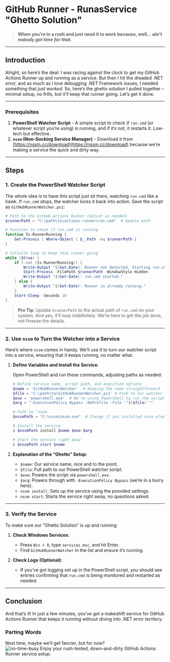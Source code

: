 # GitHub Runner - RunasService "Ghetto Solution"

> **When you’re in a rush and just need it to work because, well… *ain’t nobody got time for that*.**

---

## Introduction

Alright, so here’s the deal: I was racing against the clock to get my GitHub Actions Runner up and running as a service. But then I hit the dreaded .NET error, and as much as I love debugging .NET Framework issues, I needed something that *just worked*. So, here’s the ghetto solution I pulled together – minimal setup, no frills, but it’ll keep that runner going. Let’s get it done.

---

### Prerequisites

1. **PowerShell Watcher Script** - A simple script to check if `run.cmd` (or whatever script you’re using) is running, and if it’s not, it restarts it. Low-tech but effective.
2. **`nssm` (Non-Sucking Service Manager)** - Download it from [https://nssm.cc/download](https://nssm.cc/download) because we’re making a service the quick and dirty way.

---

## Steps

### 1. Create the PowerShell Watcher Script

The whole idea is to have this script just sit there, watching `run.cmd` like a hawk. If `run.cmd` stops, the watcher kicks it back into action. Save the script as `GitHubRunnerWatcher.ps1`:

```powershell
# Path to the GitHub Actions Runner (adjust as needed)
$runnerPath = "C:\path\to\actions-runner\run.cmd"  # Update path

# Function to check if run.cmd is running
function Is-RunnerRunning {
    Get-Process | Where-Object { $_.Path -eq $runnerPath }
}

# Infinite loop to keep that runner going
while ($true) {
    if (-not (Is-RunnerRunning)) {
        Write-Output "$(Get-Date): Runner not detected. Starting run.cmd..."
        Start-Process -FilePath $runnerPath -WindowStyle Hidden
        Write-Output "$(Get-Date): run.cmd started."
    } else {
        Write-Output "$(Get-Date): Runner is already running."
    }
    Start-Sleep -Seconds 10
}
```

> **Pro Tip**: Update `$runnerPath` to the actual path of `run.cmd` on your system. And yes, it’ll loop indefinitely. We’re here to get the job done, not finesse the details.

---

### 2. Use `nssm` to Turn the Watcher into a Service

Here’s where `nssm` comes in handy. We’ll use it to turn our watcher script into a service, ensuring that it keeps running, no matter what.

1. **Define Variables and Install the Service**:

   Open PowerShell and run these commands, adjusting paths as needed:

   ```powershell
   # Define service name, script path, and execution options
   $name = 'GitHubRunnerWatcher'  # Keeping the name straightforward
   $file = 'C:\path\to\GitHubRunnerWatcher.ps1' # Path to our watcher script
   $exe = 'powershell.exe'  # We’re using PowerShell to run the script
   $arg = "-ExecutionPolicy Bypass -NoProfile -File `"$($file)`""

   # Path to `nssm`
   $nssmPath = "C:\nssm\nssm.exe"  # Change if you installed nssm elsewhere

   # Install the service
   & $nssmPath install $name $exe $arg

   # Start the service right away
   & $nssmPath start $name
   ```

2. **Explanation of the “Ghetto” Setup**:
   - `$name`: Our service name, nice and to the point.
   - `$file`: Full path to our PowerShell watcher script.
   - `$exe`: Powers the script via `powershell.exe`.
   - `$arg`: Powers through with `-ExecutionPolicy Bypass` (we’re in a hurry here).
   - `nssm install`: Sets up the service using the provided settings.
   - `nssm start`: Starts the service right away, no questions asked.

---

### 3. Verify the Service

To make sure our “Ghetto Solution” is up and running:

1. **Check Windows Services**:
   - Press `Win + R`, type `services.msc`, and hit Enter.
   - Find `GitHubRunnerWatcher` in the list and ensure it’s running.

2. **Check Logs (Optional)**:
   - If you’ve got logging set up in the PowerShell script, you should see entries confirming that `run.cmd` is being monitored and restarted as needed.

---

## Conclusion

And that’s it! In just a few minutes, you’ve got a makeshift service for GitHub Actions Runner that keeps it running without diving into .NET error territory. 

### Parting Words

Next time, maybe we’ll get fancier, but for now?  
![no-time-busy](https://github.com/user-attachments/assets/0fb0517f-e304-4740-8335-373fd895606b)
Enjoy your rush-tested, down-and-dirty GitHub Actions Runner service setup.

